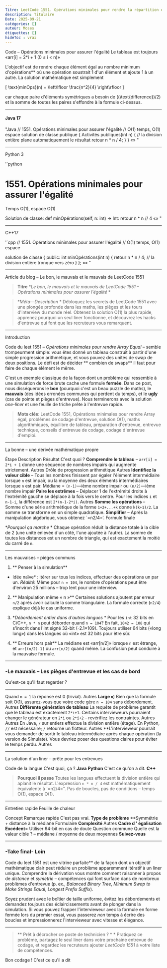 ```yaml
---
Titre: LeetCode 1551. Opérations minimales pour rendre la répartition égale -
description: Titulaire
Date: 2025-09-21
catégories: []
auteur: Moses
étiquettes: []
hideToc : vrai
---
```

Code – Opérations minimales pour assurer l'égalité
Le tableau est toujours
«arr[i] = 2*i + 1 (0 ≤ i < n)»

L'objectif est de rendre chaque élément égal au nombre minimum d'opérations** où une opération soustrait 1 d'un élément et ajoute 1 à un autre.
La solution mathématique est simplement

\[
\text{minOps}(n) = \left\lfloor \frac{n^2}{4} \right\rfloor
\]

car chaque paire d'éléments symétriques a besoin de \((\text{difference})/2\) et la somme de toutes les paires s'effondre à la formule ci-dessus.

---

#### Java 17

"Java
// 1551. Opérations minimales pour assurer l'égalité
// O(1) temps, O(1) espace
solution de classe publique {
Activités publiques(int n) {
// la division entière plane automatiquement le résultat
retour n * n / 4;
}
}
«» "

---

Python 3

'`python
# 1551. Opérations minimales pour assurer l'égalité
Temps O(1), espace O(1)

Solution de classe:
def minOpérations(self, n: int) -> Int:
retour n * n // 4
«» "

---

C++17

'`cpp
// 1551. Opérations minimales pour assurer l'égalité
// O(1) temps, O(1) espace

solution de classe {
public:
int minOpérations(int n) {
retour n * n / 4; // la division entière tronque vers zéro
}
};
«» "

---

Article du blog – Le bon, le mauvais et le mauvais de LeetCode 1551

> **Titre**
> **Le bon, le mauvais et le mauvais de LeetCode 1551 – Opérations minimales pour assurer l'égalité* *

> **Méta—Description* *
> Débloquez les secrets de LeetCode 1551 avec une plongée profonde dans les maths, les pièges et les tours d'interview du monde réel. Obtenez la solution O(1) la plus rapide, apprenez pourquoi un seul liner fonctionne, et découvrez les hacks d'entrevue qui font que les recruteurs vous remarquent.

---

Introduction

Code du leet 1551 – *Opérations minimales pour rendre Array Equal* – semble trompeurment simple: vous êtes donné un tableau construit à partir d'une simple progression arithmétique, et vous pouvez des unités de swap de deux positions. Le défi est de décider ** combien de swaps** il faut pour faire de chaque élément le même.

C'est un exemple classique de la façon dont un problème qui ressemble à une simulation de force brute cache une formule **fermée**. Dans ce post, nous disséquerons le **bon** (pourquoi c'est un beau puzzle de maths), le **mauvais** (des idées erronées communes qui perdent du temps), et le **ugly** (cas de pointe et pièges d'entrevue). Nous terminerons avec la solution *one-liner* et une feuille de triche prête à l'entrevue rapide.

> **Mots clés**: LeetCode 1551, Opérations minimales pour rendre Array égal, problèmes de codage d'entrevue, solution O(1), maths algorithmiques, équilibre de tableau, préparation d'entrevue, entrevue technique, conseils d'entrevue de codage, codage d'entrevue d'emploi.

---

La bonne – une dérivée mathématique propre

Étape Description Résultat
C'est quoi ?
**Comprendre le tableau** – `arr[i] = 2*i + 1` donne une séquence de nombres impairs qui augmente strictement. Autres Drôle de progression arithmétique
Autres **Identifiez la valeur cible** – Tous les nombres finissent par égaler l'élément intermédiaire lorsque `n` est impair, ou la moyenne des deux éléments intermédiaires lorsque `n` est pair. Médiane = `(n-1)`—ième nombre impair ou `(n/2)`—ième nombre impair
**Paire les extrêmes** – Déplacer 1 de l'extrémité droite à l'extrémité gauche se déplace à la fois vers le centre. Pour les indices `i` et `n-1-i`, la différence est `2*(n-1-2*i)`.
Autres **Somme les opérations** – Somme d'une série arithmétique de la forme `1+2+...+k` donne `k(k+1)/2`. La somme se transforme en un simple quadratique.
**Simplifier** – Après la manipulation algébrique, vous obtenez `=n2/4=‘. Formule finale

**Pourquoi ça marche* *
Chaque opération réduit la distance totale à la cible de 2 (une unité enlevée d'un côté, l'une ajoutée à l'autre). La somme de toutes les distances est un nombre de triangle, qui est exactement la moitié du carré de `n`.

---

Les mauvaises – pièges communs

1. ** Penser à la simulation**
* Idée naïve* : itérer sur tous les indices, effectuer des opérations un par un.
*Réalité*: Même pour `n = 104`, le nombre d'opérations peut être d'environ 25 millions – trop lent pour une interview.

2. ** Manipulation même « n »**
Certaines solutions ajoutent par erreur `n/2` après avoir calculé la somme triangulaire. La formule correcte (`n2/4`) explique déjà le cas uniforme.

3. **Débordement entier dans d'autres langues* *
Pour les `int` 32 bits en C/C++, `n * n` peut déborder quand `n = 104`? En fait, `1042 = 108` qui s'inscrit dans l'int signé 32-bit (-2.1×109). Toujours utiliser 64 bits («long long») dans les langues où «int» est 32 bits pour être sûr.

4. ** Erreurs hors pair**
La médiane est «arr[n/2]» lorsque `n` est étrange, et `arr[(n/2)-1]` ou `arr[n/2]` quand même. La confusion peut conduire à la mauvaise formule.

---

### -Le mauvais – Les pièges d'entrevue et les cas de bord

Qu'est-ce qu'il faut regarder ?
-- -- -- -- -- -- -- ------------------
Quand `n = 1` la réponse est 0 (trivial). Autres
**Large `n`**) Bien que la formule soit O(1), assurez-vous que votre code gère `n = 104` sans débordement. Autres
**Différente génération de tableau** La requête de problème garantit que le tableau est exactement `2*i+1`. Certains intervieweurs pourraient changer le générateur en `2*i` ou `2*i+2` – revérifiez les contraintes. Autres
Autres En Java, `/` sur entiers effectue la division entière (étage). En Python, `//` est nécessaire; `/` retourne un flotteur. Autres
**L'intervieweur pourrait vous demander de sortir le tableau intermédiaire après chaque opération (la version de Simulate). Vous devriez poser des questions claires pour éviter le temps perdu. Autres

---

La solution d'un liner – prête pour les entrevues

Code de la langue
C'est quoi, ça ?
**Java**
**Python** C'est ce qu'on a dit.
**C++**

> **Pourquoi il passe**
> Toutes les langues effectuent la division entière qui aplanit le résultat. L'expression `n * n / 4` est mathématiquement équivalente à `=n2/4=". Pas de boucles, pas de conditions – temps O(1), espace O(1).

---

Entretien rapide Feuille de chaleur

Concept Remarque rapide
C'est pas vrai.
**Type de problème**
**Symmétrie + distance à la médiane
Formulaire
**Complexité**
Autres **Cadre d ' égalisation**
**Excédent**= Utiliser 64-bit en cas de doute
Question commune Quelle est la valeur cible ? – médiane / moyenne de deux moyennes
**Suivez-vous**

---

### -Take final- Loin

Code du leet 1551 est une vitrine parfaite** de la façon dont un objectif mathématique clair peut réduire un problème apparemment itératif à un liner unique. Comprendre la dérivation vous montre comment raisonner à propos de *distance* et *symétrie* – compétences qui font surface dans de nombreux problèmes d'entrevue (p. ex., *Balanced Binary Tree*, *Minimum Swap to Make Strings Equal*, *Longest Prefix Suffix*).

Soyez prudent avec le boîtier de taille uniforme, évitez les débordements et demandez toujours des éclaircissements avant de plonger dans la simulation. Si vous pouvez frapper l'intervieweur avec la formule en forme fermée lors du premier essai, vous passerez *non* temps à écrire des boucles et impressionnerez l'intervieweur avec vitesse et élégance.

---

> ** Prêt à décrocher ce poste de technicien ? * *
> Pratiquez ce problème, partagez le seul liner dans votre prochaine entrevue de codage, et regardez les recruteurs ajouter *LeetCode 1551* à votre liste de compétences.

Bon codage ! C'est ce qu'il a dit